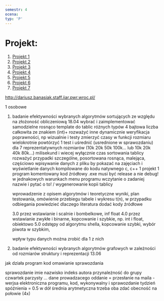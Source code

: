 ```yaml
---
semestr: 4
ocena: 
typ: 'P'
---
```


# Projekt:
1. [Projekt 1](/Notatki/Semestr%204/Algorytmy%20i%20z%C5%82o%C5%BCono%C5%9B%C4%87%20obliczeniowa/Projekt/Projekt%201/Projekt%201.md)
2. [Projekt 2](/Notatki/Semestr%204/Algorytmy%20i%20z%C5%82o%C5%BCono%C5%9B%C4%87%20obliczeniowa/Projekt/Projekt%202/Projekt%202.md)
3. [Projekt 3](/Notatki/Semestr%204/Algorytmy%20i%20z%C5%82o%C5%BCono%C5%9B%C4%87%20obliczeniowa/Projekt/Projekt%203/Projekt%203.md)
4. [Projekt 4](/Notatki/Semestr%204/Algorytmy%20i%20z%C5%82o%C5%BCono%C5%9B%C4%87%20obliczeniowa/Projekt/Projekt%204/Projekt%204.md)
5. [Projekt 5](/Notatki/Semestr%204/Algorytmy%20i%20z%C5%82o%C5%BCono%C5%9B%C4%87%20obliczeniowa/Projekt/Projekt%205/Projekt%205.md)
6. [Projekt 6](/Notatki/Semestr%204/Algorytmy%20i%20z%C5%82o%C5%BCono%C5%9B%C4%87%20obliczeniowa/Projekt/Projekt%206/Projekt%206.md)
7. [Projekt 7](/Notatki/Semestr%204/Algorytmy%20i%20z%C5%82o%C5%BCono%C5%9B%C4%87%20obliczeniowa/Projekt/Projekt%207/Projekt%207.md)


http://dariusz.banasiak.staff.iiar.pwr.wroc.pl/

1 osobowe

1. badanie efektywności wybranych algorytmów sortujących ze względu na złożoność obliczeniową
   18.04
   wybrać i zaimplementować samodzielne
   rosnąco
   template
   do tablic różnych typów
   4 bajtowa liczba całkowita ze znakiem (int)+ rozważyć inne
   dynamicznie
   weryfikacja poprawności, np wizualnie i testy
   zmierzyć czasy w funkcji rozmiaru
   wielokrotnie powtórzyć 1 test i uśrednić (usrednione w sprawozdaniu)
   dla 7 reprezentatywnych rozmiarów (10k 20k 50k 100k... lub 10k 20k 40k 80k...)
   milisekund i wiecej
   wyłącznie czas sortowania tablicy
   rozważyć przypadki szczególne, posortowana rosnąca, malejąca, częściowo
   wpisywanie danych z pliku by pokazać na zajęciach i wyświetlanie danych
   kompilowane do kodu natywnego c, c++
   1 projekt 1 program
   komentowany kod źródłowy
   .exe musi być
   release a nie debug!
   w jednakowych warunkach
   menu programu
   wczytanie o zadaniej nazwie i pytać o to! / wygenerowanie
   kopii tablicy
   
   wprowadzenie z opisem algorytmów i teoretyczne wyniki, 
   plan testowania, 
   omówienie przebiegu tabele i wykresu t(n),
   w przypadku odbiegania powiedzieć dlaczego
   literatura
   dodać kody źródłowe
   
   3.0 przez wstawianie i scalnie i bombelkowe, inf float
   4.0 przez wstawianie zwykłe i binarne, kopcowanie i szybkie, np. int i float, obiektowo
   5.0 odstępy od algorytmu shella, kopcowanie szybki, wybór piwota w szybkim, 
   
   wpływ typu danych można zrobić dla 1 z nich
   
2. badanie efektywności wybranych algorytmów grafowych w zależności od rozmiarów struktury i reprezentacji
   13.06
   

jak działa program
kod
omawianie sprawozdania

sprawozdanie
imie nazwisko indeks autora przynależność do grupy czwartek parzysty ... dane prowadzacego
oddanie = przesłanie na maila - werjsa elektroniczna programu, kod, wykonywalny i sprawozdanie
tydzień spóźnienia = 0.5 w dół
średnia arytmetyczna
trzeba oba zdać
obecność na połowie (4x)




